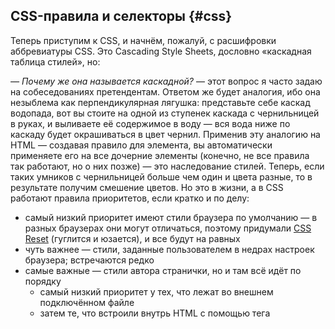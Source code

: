 ## CSS-правила и селекторы {#css}

Теперь приступим к CSS, и начнём, пожалуй, с расшифровки аббревиатуры CSS. Это Cascading Style Sheets, дословно «каскадная таблица стилей», но:

_— Почему же она называется каскадной?_ — этот вопрос я часто задаю на собеседованиях претендентам. Ответом же будет аналогия, ибо она незыблема как перпендикулярная лягушка: представьте себе каскад водопада, вот вы стоите на одной из ступенек каскада с чернильницей в руках, и выливаете её содержимое в воду — вся вода ниже по каскаду будет окрашиваться в цвет чернил. Применив эту аналогию на HTML — создавая правило для элемента, вы автоматически применяете его на все дочерние элементы (конечно, не все правила так работают, но о них позже) — это наследование стилей. Теперь, если таких умников с чернильницей больше чем один и цвета разные, то в результате получим смешение цветов. Но это в жизни, а в CSS работают правила приоритетов, если кратко и по делу:

* самый низкий приоритет имеют стили браузера по умолчанию — в разных браузерах они могут отличаться, поэтому придумали [CSS Reset](http://www.google.com/search?q=CSS+Reset) (гуглится и юзается), и все будут на равных
* чуть важнее — стили, заданные пользователем в недрах настроек браузера; встречаются редко
* самые важные — стили автора странички, но и там всё идёт по порядку
    *   самый низкий приоритет у тех, что лежат во внешнем подключённом файле
    *   затем те, что встроили внутрь HTML с помощью тега <style>
    *   потом те, что захардкодили плохие люди (не вы, вы так делать не будете) в атрибуте «style»
    *   самый высокий приоритет у правил с меткой «!important»
    *   при равенстве приоритетов тапки у того, кто объявлен последним

Если голова ещё не бо-бо, то я также упомяну, что при расчёте, чьи же правила главней, анализируется специфичность селекторов, и тут считается следующим образом:

расчёт происходит по четырём весовым позициям [0:0:0:0]

стили заданные в атрибуте «style=""» имеют наибольший приоритет и получают еденицу по первой позиции — [1:0:0:0]

за каждый идентификатор элемента — [0:1:0:0] (#id)

за каждый класс, либо псевдо класс — [0:0:1:0] (.my, :pseudo)

за каждый тег — [0:0:0:1] (div, a)

при этом [1:0:0:0] > [0:x:y:z] > [0:0:x:y] > [0:0:0:x].

Пример селекторов, выстроенных по приоритету (первые важнее):

#my p#id — [0:2:0:1]

#my #id — [0:2:0:0]

#my p — [0:1:0:1]

#id — [0:1:0:0]

.wrapper .content p — [0:0:2:1]

.content div p — [0:0:1:2]

.content p — [0:0:1:1]

P — [0:0:0:1]

HTML-код для иллюстрации специфичности из предыдущего примера (см. [css.priority.html](http://anton.shevchuk.name/book/code/css.priority.html)):

```html
<div class="wrapper">
    <div id="my" class="content">
        <p id="id">
            Lorem ipsum dolor sit amet, consectetuer...
        </p>
    </div>
</div>
```

При равенстве счета — последний главный.

> Говорят, что правило с 255 классами будет выше по приоритету, нежели правило с одним «id», но я надеюсь, такого кода в реальности не существует

Вот такое краткое вступительное слово, но пора вернуться к jQuery. Так вот, работая с jQuery, вы должны «на отлично» читать правила CSS, а также уметь составлять CSS-селекторы для поиска необходимых элементов на странице. Но давайте обо всём по порядку, возьмём следующий простенький пример вполне семантического HTML (см. [html.example.html](http://anton.shevchuk.name/book/code/html.example.html)):

```html
<!DOCTYPE html>
<html dir="ltr" lang="en-US">
    <head>
        <meta charset="UTF-8"/>
        <title>Page Title</title>
        <link rel="profile" href="http://gmpg.org/xfn/11"/>
        <style type="text/css">
            body {
                font: 62.5%/1.6 Verdana, Tahoma, sans-serif;
                color: #333333;
            }
            
            h1, h2 {
                color: #ff6600;
            }
            
            header, main, footer {
                margin: 30px auto;
                width: 600px;
            }
            
            #content {
                padding: 8px;
            }
            
            .box {
                border:1px solid #ccc;
                border-radius:4px;
                box-shadow:0 0 2px #ccc;
            }
        </style>
    </head>
    <body>
        <header>
            <h1>Page Title</h1>
            <p>Page Description</p>
        </header>
        <main id="content" class="wrapper box">
            <article>
                <h2>Article Title</h2>
                <p>
                Lorem ipsum dolor sit amet, consectetuer adipiscin.
                Nunc urna metus, ultricies eu, congue vel, laoreet...
                </p>
            </article>
            <article>
                <h2>Article Title</h2>
                <p>
                Morbi malesuada, ante at feugiat tincidunt, enim massa
                gravida metus, commodo lacinia massa diam vel eros...
                </p>
            </article>
        </main>
        <footer>&amp;copy;copyright 2018</footer>
    </body>
</html>
```

Это пример простого и правильного HTML5 с небольшим добавлением CSS3. Давайте разберём селекторы в приведённом CSS-коде (я умышленно не выносил CSS в отдельный файл, ибо так наглядней):

`body` — данные правила будут применены к тегу <body> и всем его потомкам, запомните: настройки шрифтов распространяются вниз «по каскаду»

`h1,h2` — мы выбираем теги `<h1>` и `<h2>`, и устанавливаем цвет шрифта для данных тегов и их потомков

`#content` — выбираем элемент с «id="content"», настройки отступов не распространяются на потомков, они будут изменяться тольки для данного элемента

`.box` — выбираем элементы с «class="box"», и изменяем внешний вид границ элементов с заданным классом

Теперь подробнее и с усложнёнными примерами:

| h1 | ищем элементы по имени тега |
| --- | --- |
| #container | ищем элемент по идентификатору «id=container» (**идентификатор уникален**, значит, на странице он должен быть только один) |
| div#container | ищем <div> c идентификатором container, но предыдущий селектор работает быстрее, но этот важнее |
| .news | выбираем элементы по имени класса «class="news"» |
| div.news | все элементы <div> c классом «news» (так работает быстрее в IE8, т.к. в нём не реализован метод «getElementsByClassName()») |
| #wrap .post | ищем все элементы с классом «post» внутри элемента с «id = wrap» |
| .cls1.cls2 | выбираем элементы с двумя классами «class="cls1 cls2"» |
| h1,h2,.posts | перечисление селекторов, выберем всё перечисленное |
| .post > h2 | выбираем элементы <h2>, которые являются непосредственными потомками элемента с классом «post» |
| a + span | будут выбраны все элементы <span> следующие сразу за элементом <a> |
| a[href^=http] | будут выбраны все элементы <a> у которых атрибут «href» начинается с http (предположительно, все внешние ссылки) |

_Это отнюдь не весь список, описание же всех CSS3 селекторов можно найти на соответствующей страничке W3C:_ [_http_](http://www.google.com/url?q=http%3A%2F%2Fwww.w3.org%2FTR%2Fcss3-selectors%2F&sa=D&sntz=1&usg=AFQjCNGwwWrRQwrxYspj1m-IczSL59wx1w)[_://_](http://www.google.com/url?q=http%3A%2F%2Fwww.w3.org%2FTR%2Fcss3-selectors%2F&sa=D&sntz=1&usg=AFQjCNGwwWrRQwrxYspj1m-IczSL59wx1w)[_www_](http://www.google.com/url?q=http%3A%2F%2Fwww.w3.org%2FTR%2Fcss3-selectors%2F&sa=D&sntz=1&usg=AFQjCNGwwWrRQwrxYspj1m-IczSL59wx1w)[_._](http://www.google.com/url?q=http%3A%2F%2Fwww.w3.org%2FTR%2Fcss3-selectors%2F&sa=D&sntz=1&usg=AFQjCNGwwWrRQwrxYspj1m-IczSL59wx1w)[_w_](http://www.google.com/url?q=http%3A%2F%2Fwww.w3.org%2FTR%2Fcss3-selectors%2F&sa=D&sntz=1&usg=AFQjCNGwwWrRQwrxYspj1m-IczSL59wx1w)[_3._](http://www.google.com/url?q=http%3A%2F%2Fwww.w3.org%2FTR%2Fcss3-selectors%2F&sa=D&sntz=1&usg=AFQjCNGwwWrRQwrxYspj1m-IczSL59wx1w)[_org_](http://www.google.com/url?q=http%3A%2F%2Fwww.w3.org%2FTR%2Fcss3-selectors%2F&sa=D&sntz=1&usg=AFQjCNGwwWrRQwrxYspj1m-IczSL59wx1w)[_/_](http://www.google.com/url?q=http%3A%2F%2Fwww.w3.org%2FTR%2Fcss3-selectors%2F&sa=D&sntz=1&usg=AFQjCNGwwWrRQwrxYspj1m-IczSL59wx1w)[_TR_](http://www.google.com/url?q=http%3A%2F%2Fwww.w3.org%2FTR%2Fcss3-selectors%2F&sa=D&sntz=1&usg=AFQjCNGwwWrRQwrxYspj1m-IczSL59wx1w)[_/_](http://www.google.com/url?q=http%3A%2F%2Fwww.w3.org%2FTR%2Fcss3-selectors%2F&sa=D&sntz=1&usg=AFQjCNGwwWrRQwrxYspj1m-IczSL59wx1w)[_css_](http://www.google.com/url?q=http%3A%2F%2Fwww.w3.org%2FTR%2Fcss3-selectors%2F&sa=D&sntz=1&usg=AFQjCNGwwWrRQwrxYspj1m-IczSL59wx1w)[_3-_](http://www.google.com/url?q=http%3A%2F%2Fwww.w3.org%2FTR%2Fcss3-selectors%2F&sa=D&sntz=1&usg=AFQjCNGwwWrRQwrxYspj1m-IczSL59wx1w)[_selectors_](http://www.google.com/url?q=http%3A%2F%2Fwww.w3.org%2FTR%2Fcss3-selectors%2F&sa=D&sntz=1&usg=AFQjCNGwwWrRQwrxYspj1m-IczSL59wx1w)[_/_](http://www.google.com/url?q=http%3A%2F%2Fwww.w3.org%2FTR%2Fcss3-selectors%2F&sa=D&sntz=1&usg=AFQjCNGwwWrRQwrxYspj1m-IczSL59wx1w)

_40% задач, которые вы будете решать с помощью jQuery, сводятся к поиску необходимого элемента на странице, так что_ **_знание CSS селекторов обязательно_**_. Вот ещё кусочек CSS для тренировки, напишите соответствующий ему HTML (это тоже вопрос с собеседования ;):_

```css
#my p.announce, .tt.pm li li a:hover+span { color: #f00; }
```

_Пишите прям тут:_